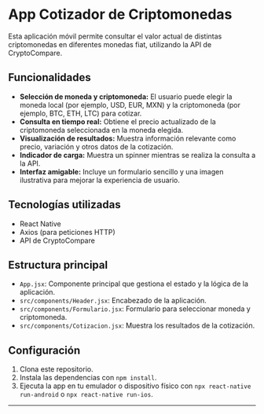 # App Cotizador de Criptomonedas

Esta aplicación móvil permite consultar el valor actual de distintas criptomonedas en diferentes monedas fiat, utilizando la API de CryptoCompare.

## Funcionalidades

- **Selección de moneda y criptomoneda:** El usuario puede elegir la moneda local (por ejemplo, USD, EUR, MXN) y la criptomoneda (por ejemplo, BTC, ETH, LTC) para cotizar.
- **Consulta en tiempo real:** Obtiene el precio actualizado de la criptomoneda seleccionada en la moneda elegida.
- **Visualización de resultados:** Muestra información relevante como precio, variación y otros datos de la cotización.
- **Indicador de carga:** Muestra un spinner mientras se realiza la consulta a la API.
- **Interfaz amigable:** Incluye un formulario sencillo y una imagen ilustrativa para mejorar la experiencia de usuario.

## Tecnologías utilizadas

- React Native
- Axios (para peticiones HTTP)
- API de CryptoCompare

## Estructura principal

- `App.jsx`: Componente principal que gestiona el estado y la lógica de la aplicación.
- `src/components/Header.jsx`: Encabezado de la aplicación.
- `src/components/Formulario.jsx`: Formulario para seleccionar moneda y criptomoneda.
- `src/components/Cotizacion.jsx`: Muestra los resultados de la cotización.

## Configuración

1. Clona este repositorio.
2. Instala las dependencias con `npm install`.
3. Ejecuta la app en tu emulador o dispositivo físico con `npx react-native run-android` o `npx react-native run-ios`.

---

